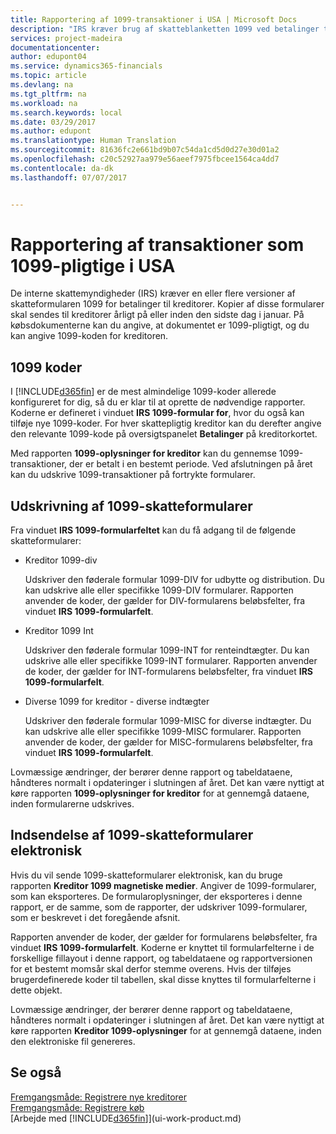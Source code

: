 ```yaml
---
title: Rapportering af 1099-transaktioner i USA | Microsoft Docs
description: "IRS kræver brug af skatteblanketten 1099 ved betalinger til kreditorer, og du kan angive, at et købsdokument er 1099-pligtigt, og angive 1099-koden for kreditoren."
services: project-madeira
documentationcenter: 
author: edupont04
ms.service: dynamics365-financials
ms.topic: article
ms.devlang: na
ms.tgt_pltfrm: na
ms.workload: na
ms.search.keywords: local
ms.date: 03/29/2017
ms.author: edupont
ms.translationtype: Human Translation
ms.sourcegitcommit: 81636fc2e661bd9b07c54da1cd5d0d27e30d01a2
ms.openlocfilehash: c20c52927aa979e56aeef7975fbcee1564ca4dd7
ms.contentlocale: da-dk
ms.lasthandoff: 07/07/2017


---
```

# <a name="reporting-transactions-as-1099-liable-in-the-us"></a>Rapportering af transaktioner som 1099-pligtige i USA

De interne skattemyndigheder (IRS) kræver en eller flere versioner af skatteformularen 1099 for betalinger til kreditorer. Kopier af disse formularer skal sendes til kreditorer årligt på eller inden den sidste dag i januar. På købsdokumenterne kan du angive, at dokumentet er 1099-pligtigt, og du kan angive 1099-koden for kreditoren.  

## <a name="1099-codes"></a>1099 koder
I [!INCLUDE[d365fin](includes/d365fin_md.md)] er de mest almindelige 1099-koder allerede konfigureret for dig, så du er klar til at oprette de nødvendige rapporter. Koderne er defineret i vinduet **IRS 1099-formular for**, hvor du også kan tilføje nye 1099-koder. For hver skattepligtig kreditor kan du derefter angive den relevante 1099-kode på oversigtspanelet **Betalinger** på kreditorkortet.  

Med rapporten **1099-oplysninger for kreditor** kan du gennemse 1099-transaktioner, der er betalt i en bestemt periode. Ved afslutningen på året kan du udskrive 1099-transaktioner på fortrykte formularer.  

## <a name="printing-1099-tax-forms"></a>Udskrivning af 1099-skatteformularer
Fra vinduet **IRS 1099-formularfeltet** kan du få adgang til de følgende skatteformularer:  

* Kreditor 1099-div  

  Udskriver den føderale formular 1099-DIV for udbytte og distribution. Du kan udskrive alle eller specifikke 1099-DIV formularer. Rapporten anvender de koder, der gælder for DIV-formularens beløbsfelter, fra vinduet **IRS 1099-formularfelt**.  
* Kreditor 1099 Int  

  Udskriver den føderale formular 1099-INT for renteindtægter. Du kan udskrive alle eller specifikke 1099-INT formularer. Rapporten anvender de koder, der gælder for INT-formularens beløbsfelter, fra vinduet **IRS 1099-formularfelt**.  
* Diverse 1099 for kreditor - diverse indtægter  

  Udskriver den føderale formular 1099-MISC for diverse indtægter. Du kan udskrive alle eller specifikke 1099-MISC formularer. Rapporten anvender de koder, der gælder for MISC-formularens beløbsfelter, fra vinduet **IRS 1099-formularfelt**.  

Lovmæssige ændringer, der berører denne rapport og tabeldataene, håndteres normalt i opdateringer i slutningen af året.
Det kan være nyttigt at køre rapporten **1099-oplysninger for kreditor** for at gennemgå dataene, inden formularerne udskrives.

## <a name="submitting-1099-tax-forms-electronically"></a>Indsendelse af 1099-skatteformularer elektronisk
Hvis du vil sende 1099-skatteformularer elektronisk, kan du bruge rapporten **Kreditor 1099 magnetiske medier**. Angiver de 1099-formularer, som kan eksporteres. De formularoplysninger, der eksporteres i denne rapport, er de samme, som de rapporter, der udskriver 1099-formularer, som er beskrevet i det foregående afsnit.  

Rapporten anvender de koder, der gælder for formularens beløbsfelter, fra vinduet **IRS 1099-formularfelt**. Koderne er knyttet til formularfelterne i de forskellige fillayout i denne rapport, og tabeldataene og rapportversionen for et bestemt momsår skal derfor stemme overens. Hvis der tilføjes brugerdefinerede koder til tabellen, skal disse knyttes til formularfelterne i dette objekt.  

Lovmæssige ændringer, der berører denne rapport og tabeldataene, håndteres normalt i opdateringer i slutningen af året.
Det kan være nyttigt at køre rapporten **Kreditor 1099-oplysninger** for at gennemgå dataene, inden den elektroniske fil genereres.  

## <a name="see-also"></a>Se også
[Fremgangsmåde: Registrere nye kreditorer](purchasing-how-register-new-vendors.md)  
[Fremgangsmåde: Registrere køb](purchasing-how-record-purchases.md)  
[Arbejde med [!INCLUDE[d365fin](includes/d365fin_md.md)]](ui-work-product.md)  

